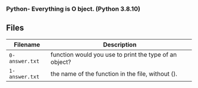 ### 
### Python- Everything is O bject. (Python 3.8.10)
###

## Files
| Filename | Description |
| -------- | ----------- |
| `0-answer.txt` | function would you use to print the type of an object? |
| `1-answer.txt` |  the name of the function in the file, without (). |


